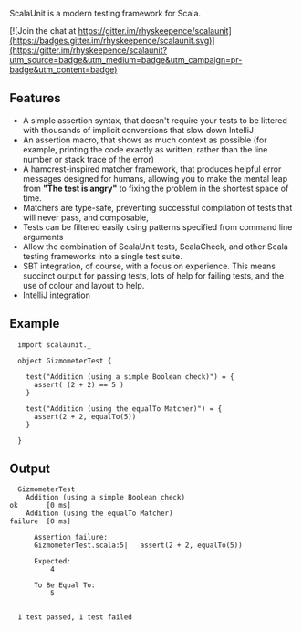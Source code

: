 ScalaUnit is a modern testing framework for Scala.

[![Join the chat at https://gitter.im/rhyskeepence/scalaunit](https://badges.gitter.im/rhyskeepence/scalaunit.svg)](https://gitter.im/rhyskeepence/scalaunit?utm_source=badge&utm_medium=badge&utm_campaign=pr-badge&utm_content=badge)

## Features

- A simple assertion syntax, that doesn't require your tests to be littered with thousands of implicit conversions that slow down IntelliJ
- An assertion macro, that shows as much context as possible (for example, printing the code exactly as written, rather than the line number or stack trace of the error)
- A hamcrest-inspired matcher framework, that produces helpful error messages designed for humans, allowing you to make the mental leap from **"The test is angry"** to fixing the problem in the shortest space of time.
- Matchers are type-safe, preventing successful compilation of tests that will never pass, and composable, 
- Tests can be filtered easily using patterns specified from command line arguments
- Allow the combination of ScalaUnit tests, ScalaCheck, and other Scala testing frameworks into a single test suite.
- SBT integration, of course, with a focus on experience. This means succinct output for passing tests, lots of help for failing tests, and the use of colour and layout to help.
- IntelliJ integration



## Example

```
  import scalaunit._
  
  object GizmometerTest {
  
    test("Addition (using a simple Boolean check)") = {
      assert( (2 + 2) == 5 )
    }
    
    test("Addition (using the equalTo Matcher)") = {
      assert(2 + 2, equalTo(5))
    }
    
  }
```

## Output 

```
  GizmometerTest
    Addition (using a simple Boolean check)                            ok       [0 ms]
    Addition (using the equalTo Matcher)                               failure  [0 ms]
    
      Assertion failure:
      GizmometerTest.scala:5|   assert(2 + 2, equalTo(5))
    
      Expected: 
          4
          
      To Be Equal To:
          5
    
    
  1 test passed, 1 test failed
```
